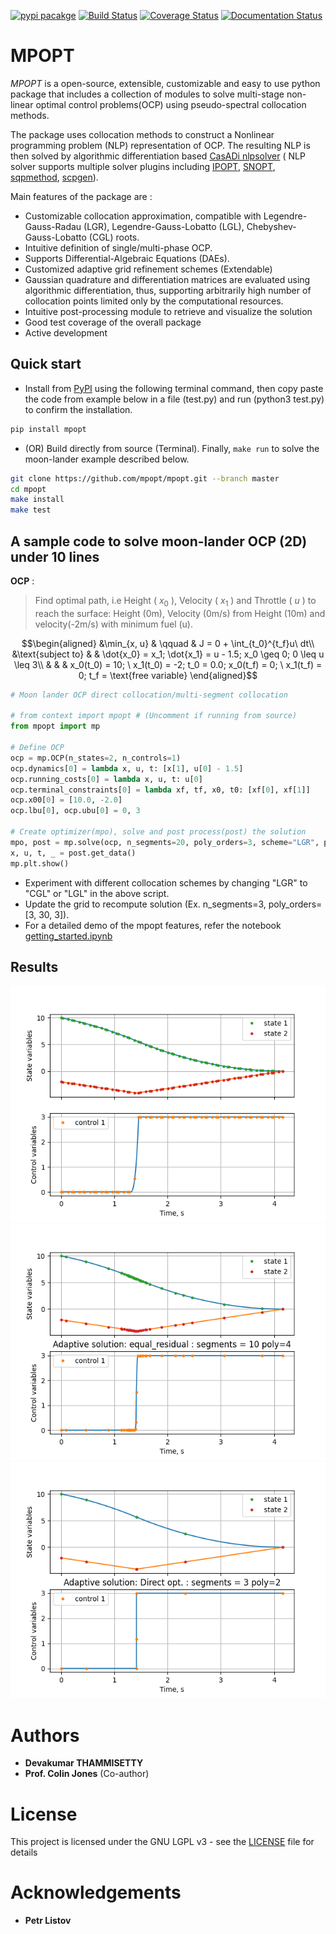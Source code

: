 [![pypi
pacakge](https://img.shields.io/pypi/v/mpopt.svg)](https://pypi.org/project/mpopt)
[![Build
Status](https://travis-ci.org/mpopt/mpopt.svg?branch=master)](https://travis-ci.org/mpopt/mpopt.svg?branch=master)
[![Coverage
Status](https://coveralls.io/repos/github/mpopt/mpopt/badge.svg)](https://coveralls.io/github/mpopt/mpopt)
[![Documentation
Status](https://readthedocs.org/projects/mpopt/badge/?version=latest)](https://mpopt.readthedocs.io/en/latest/?badge=latest)

MPOPT
=====

*MPOPT* is a open-source, extensible, customizable and easy
to use python package that includes a collection of modules to solve
multi-stage non-linear optimal control problems(OCP) using
pseudo-spectral collocation methods.

The package uses collocation methods to construct a Nonlinear programming problem (NLP) representation of OCP. The resulting NLP is then solved by algorithmic differentiation based [CasADi nlpsolver](https://casadi.sourceforge.net/v3.3.0/api/html/d4/d89/group__nlpsol.html)
( NLP solver supports multiple solver plugins including
[IPOPT](https://casadi.sourceforge.net/v3.3.0/api/html/d4/d89/group__nlpsol.html#plugin_Nlpsol_ipopt),
[SNOPT](https://casadi.sourceforge.net/v3.3.0/api/html/d4/d89/group__nlpsol.html#plugin_Nlpsol_snopt),
[sqpmethod](https://casadi.sourceforge.net/v3.3.0/api/html/d4/d89/group__nlpsol.html#plugin_Nlpsol_sqpmethod),
[scpgen](https://casadi.sourceforge.net/v3.3.0/api/html/d4/d89/group__nlpsol.html#plugin_Nlpsol_scpgen)).

Main features of the package are :

-   Customizable collocation approximation, compatible with
    Legendre-Gauss-Radau (LGR), Legendre-Gauss-Lobatto (LGL),
    Chebyshev-Gauss-Lobatto (CGL) roots.
-   Intuitive definition of single/multi-phase OCP.
-   Supports Differential-Algebraic Equations (DAEs).
-   Customized adaptive grid refinement schemes (Extendable)
-   Gaussian quadrature and differentiation matrices are evaluated using algorithmic differentiation, thus, supporting arbitrarily high number of collocation points limited only by the computational resources.
-   Intuitive post-processing module to retrieve and visualize the solution
-   Good test coverage of the overall package
-   Active development

Quick start
----------------

-   Install from [PyPI](https://pypi.org/project/mpopt/) using the following terminal command, then copy paste the code from example below in a file (test.py) and run (python3 test.py) to confirm the installation.

```bash
pip install mpopt
```

-   (OR) Build directly from source (Terminal). Finally, `make run` to solve the moon-lander example described below.

```bash
git clone https://github.com/mpopt/mpopt.git --branch master
cd mpopt
make install
make test
```

A sample code to solve moon-lander OCP (2D) under 10 lines
-------------------------------------------------------------

**OCP** :
> Find optimal path, i.e Height ( $x_0$ ), Velocity ( $x_1$ ) and Throttle ( $u$ ) to reach the surface: Height (0m), Velocity (0m/s) from Height (10m) and velocity(-2m/s) with minimum fuel (u).

$$\begin{aligned}
&\min_{x, u}        & \qquad & J = 0 + \int_{t_0}^{t_f}u\ dt\\
&\text{subject to} &      & \dot{x_0} = x_1; \dot{x_1} = u - 1.5; x_0 \geq 0; 0 \leq u \leq 3\\
&                  &      & x_0(t_0) = 10; \ x_1(t_0) = -2; t_0 = 0.0; x_0(t_f) = 0; \ x_1(t_f) = 0; t_f = \text{free variable}
\end{aligned}$$

```python
# Moon lander OCP direct collocation/multi-segment collocation

# from context import mpopt # (Uncomment if running from source)
from mpopt import mp

# Define OCP
ocp = mp.OCP(n_states=2, n_controls=1)
ocp.dynamics[0] = lambda x, u, t: [x[1], u[0] - 1.5]
ocp.running_costs[0] = lambda x, u, t: u[0]
ocp.terminal_constraints[0] = lambda xf, tf, x0, t0: [xf[0], xf[1]]
ocp.x00[0] = [10.0, -2.0]
ocp.lbu[0], ocp.ubu[0] = 0, 3

# Create optimizer(mpo), solve and post process(post) the solution
mpo, post = mp.solve(ocp, n_segments=20, poly_orders=3, scheme="LGR", plot=True)
x, u, t, _ = post.get_data()
mp.plt.show()
```

-  Experiment with different collocation schemes by changing "LGR" to "CGL" or "LGL" in the above script.
-  Update the grid to recompute solution (Ex. n_segments=3, poly_orders=[3, 30, 3]).
-  For a detailed demo of the mpopt features, refer the notebook [getting_started.ipynb](https://github.com/mpopt/mpopt/blob/master/getting_started.ipynb)

Results
--------

![Non-adaptive grid](/docs/plots/moon_lander_gh.png)
![Adaptive grid (Equal residual segments)](/docs/plots/ml_h_ad_eq_res.png)
![Adaptive grid](/docs/plots/ml_ad.png)

Authors
=======

-   **Devakumar THAMMISETTY**
-   **Prof. Colin Jones** (Co-author)

License
=======

This project is licensed under the GNU LGPL v3 - see the
[LICENSE](https://github.com/mpopt/mpopt/blob/master/LICENSE) file for
details

Acknowledgements
================

-   **Petr Listov**
